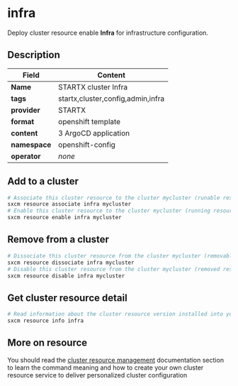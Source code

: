 # infra

Deploy cluster resource enable **Infra** for infrastructure configuration.

## Description

| Field         | Content                           |
| ------------- | --------------------------------- |
| **Name**      | STARTX cluster Infra              |
| **tags**      | startx,cluster,config,admin,infra |
| **provider**  | STARTX                            |
| **format**    | openshift template                |
| **content**   | 3 ArgoCD application              |
| **namespace** | openshift-config                  |
| **operator**  | _none_                            |

## Add to a cluster

```bash
# Associate this cluster resource to the cluster mycluster (runable resource)
sxcm resource associate infra mycluster
# Enable this cluster resource to the cluster mycluster (running resource)
sxcm resource enable infra mycluster
```

## Remove from a cluster

```bash
# Dissociate this cluster resource from the cluster mycluster (removable resource)
sxcm resource dissociate infra mycluster
# Disable this cluster resource from the cluster mycluster (removed resource)
sxcm resource disable infra mycluster
```

## Get cluster resource detail

```bash
# Read information about the cluster resource version installed into your host (local)
sxcm resource info infra
```

## More on resource

You should read the [cluster resource management](../../4-cluster-resources) documentation section to learn the command
meaning and how to create your own cluster resource service to deliver personalized cluster configuration